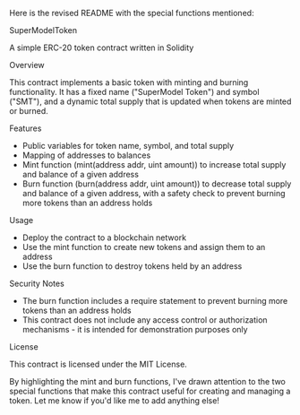 Here is the revised README with the special functions mentioned:

SuperModelToken

A simple ERC-20 token contract written in Solidity

Overview

This contract implements a basic token with minting and burning functionality. It has a fixed name ("SuperModel Token") and symbol ("SMT"), and a dynamic total supply that is updated when tokens are minted or burned.

Features

- Public variables for token name, symbol, and total supply
- Mapping of addresses to balances
- Mint function (mint(address addr, uint amount)) to increase total supply and balance of a given address
- Burn function (burn(address addr, uint amount)) to decrease total supply and balance of a given address, with a safety check to prevent burning more tokens than an address holds

Usage

- Deploy the contract to a blockchain network
- Use the mint function to create new tokens and assign them to an address
- Use the burn function to destroy tokens held by an address

Security Notes

- The burn function includes a require statement to prevent burning more tokens than an address holds
- This contract does not include any access control or authorization mechanisms - it is intended for demonstration purposes only

License

This contract is licensed under the MIT License.



By highlighting the mint and burn functions, I've drawn attention to the two special functions that make this contract useful for creating and managing a token. Let me know if you'd like me to add anything else!
